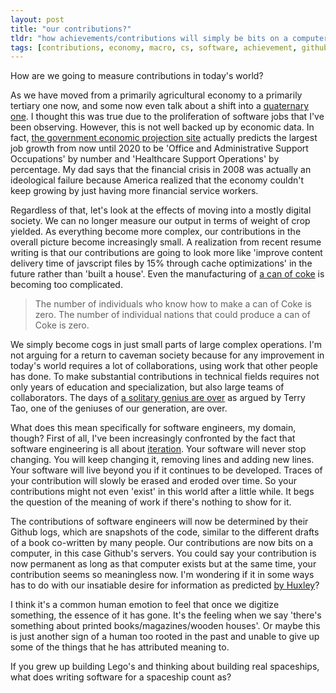 ```yaml
---
layout: post
title: "our contributions?"
tldr: "how achievements/contributions will simply be bits on a computer now."
tags: [contributions, economy, macro, cs, software, achievement, github]
---
```


[1]: http://en.wikipedia.org/wiki/Quaternary_sector_of_the_economy
[2]: http://www.bls.gov/emp/ep_table_101.htm
[3]: https://medium.com/the-ingredients-2/221d449929ef
[4]: http://terrytao.wordpress.com/career-advice/does-one-have-to-be-a-genius-to-do-maths/ 
[5]: http://www.highexistence.com/amusing-ourselves-to-death-huxley-vs-orwell/
[6]: http://jshum.github.com/blog/2013/02/05/tidbits-on-college-classes-and-jobs/

How are we going to measure contributions in today's world?

As we have moved from a primarily agricultural economy to a primarily tertiary one now, and some now even talk about a shift into a [quaternary one][1]. I thought this was true due to the proliferation of software jobs that I've been observing. However, this is not well backed up by economic data. In fact, [the government economic projection site][2] actually predicts the largest job growth from now until 2020 to be 'Office and Administrative Support Occupations' by number and 'Healthcare Support Operations' by percentage. My dad says that the financial crisis in 2008 was actually an ideological failure because America realized that the economy couldn't keep growing by just having more financial service workers.  

Regardless of that, let's look at the effects of moving into a mostly digital society. We can no longer measure our output in terms of weight of crop yielded. As everything become more complex, our contributions in the overall picture become increasingly small. A realization from recent resume writing is that our contributions are going to look more like 'improve content delivery time of javscript files by 15% through cache optimizations' in the future rather than 'built a house'. Even the manufacturing of [a can of coke][3] is becoming too complicated.

>The number of individuals who know how to make a can of Coke is zero. The number of individual nations that could produce a can of Coke is zero.

We simply become cogs in just small parts of large complex operations. I'm not arguing for a return to caveman society because for any improvement in today's world requires a lot of collaborations, using work that other people has done.  To make substantial contributions in technical fields requires not only years of education and specialization, but also large teams of collaborators. The days of [a solitary genius are over][4] as argued by Terry Tao, one of the geniuses of our generation, are over.

What does this mean specifically for software engineers, my domain, though? First of all, I've been increasingly confronted by the fact that software engineering is all about [iteration][6]. Your software will never stop changing. You will keep changing it, removing lines and adding new lines. Your software will live beyond you if it continues to be developed. Traces of your contribution will slowly be erased and eroded over time. So your contributions might not even 'exist' in this world after a little while. It begs the question of the meaning of work if there's nothing to show for it. 

The contributions of software engineers will now be determined by their Github logs, which are snapshots of the code, similar to the different drafts of a book co-written by many people. Our contributions are now bits on a computer, in this case Github's servers. You could say your contribution is now permanent as long as that computer exists but at the same time, your contribution seems so meaningless now. I'm wondering if it in some ways has to do with our insatiable desire for information as predicted [by Huxley][5]? 

I think it's a common human emotion to feel that once we digitize something, the essence of it has gone. It's the feeling when we say 'there's something about printed books/magazines/wooden houses'. Or maybe this is just another sign of a human too rooted in the past and unable to give up some of the things that he has attributed meaning to.

If you grew up building Lego's and thinking about building real spaceships, what does writing software for a spaceship count as?


